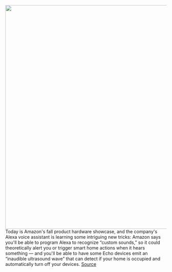 <img src='https://cdn.vox-cdn.com/thumbor/m3Z2VBzcUuvDkmjPIex9G9Vk4uY=/0x0:1650x968/1200x800/filters:focal(693x352:957x616)/cdn.vox-cdn.com/uploads/chorus_image/image/69920772/chrome_6FpHFOD0Qj.0.jpg' width='700px' /><br/>
Today is Amazon's fall product hardware showcase, and the company's Alexa voice assistant is learning some intriguing new tricks: Amazon says you'll be able to program Alexa to recognize “custom sounds,” so it could theoretically alert you or trigger smart home actions when it hears something — and you'll be able to have some Echo devices emit an “inaudible ultrasound wave” that can detect if your home is occupied and automatically turn off your devices.
<a href='https://www.theverge.com/2021/9/28/22696536/amazon-alexa-echo-recognize-sounds-teach-ai'> Source <a/>
